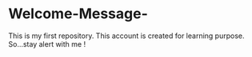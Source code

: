 # Welcome-Message-
This is my first repository. This account is created for learning purpose. So...stay alert with me !
